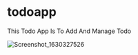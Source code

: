 # todoapp

This Todo App Is To Add And Manage Todo

![Screenshot_1630327526](https://user-images.githubusercontent.com/63359769/131341178-d03835fc-f336-46e0-b6df-7acc5832ada4.png)
